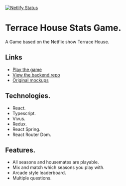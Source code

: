 [![Netlify Status](https://api.netlify.com/api/v1/badges/3e39983c-ceeb-4c84-8f5d-27e5e80d284e/deploy-status)](https://app.netlify.com/sites/transcendent-begonia-4d6320/deploys)

# Terrace House Stats Game.

A Game based on the Netflix show Terrace House.

## Links

-   [Play the game](https://transcendent-begonia-4d6320.netlify.app/)
-   [View the backend repo](https://github.com/iamdanielcooper/terrace-house-game-server)
-   [Original mockups](https://www.figma.com/file/xFDfIs97zKksAfqTlgnwrv/Untitled?node-id=0%3A1)

## Technologies.

-   React.
-   Typescript.
-   Vivus.
-   Redux.
-   React Spring.
-   React Router Dom.

## Features.

-   All seasons and housemates are playable.
-   Mix and match which seasons you play with.
-   Arcade style leaderboard.
-   Multiple questions.
